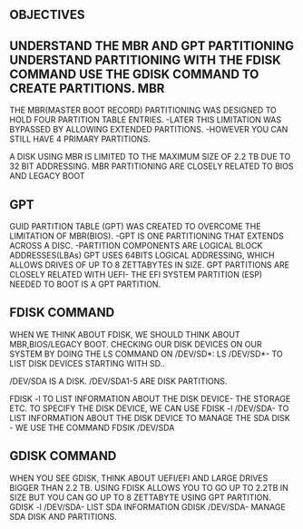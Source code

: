 OBJECTIVES
--
UNDERSTAND THE MBR AND GPT PARTITIONING
UNDERSTAND PARTITIONING WITH THE FDISK COMMAND 
USE THE GDISK COMMAND TO CREATE PARTITIONS.
MBR
--
THE MBR(MASTER BOOT RECORD) PARTITIONING WAS DESIGNED TO HOLD FOUR PARTITION TABLE ENTRIES.
-LATER THIS LIMITATION WAS BYPASSED BY ALLOWING EXTENDED PARTITIONS.
-HOWEVER YOU CAN STILL HAVE 4 PRIMARY PARTITIONS.

A DISK USING MBR IS LIMITED TO THE MAXIMUM SIZE OF 2.2 TB DUE TO 32 BIT ADDRESSING. MBR PARTITIONING ARE CLOSELY RELATED TO BIOS AND LEGACY BOOT

GPT
--
GUID PARTITION TABLE (GPT) WAS CREATED TO OVERCOME THE LIMITATION OF MBR(BIOS).
-GPT IS ONE PARTITIONING THAT EXTENDS ACROSS A DISC.
-PARTITION COMPONENTS ARE LOGICAL BLOCK ADDRESSES(LBAs)
GPT USES 64BITS LOGICAL ADDRESSING, WHICH ALLOWS DRIVES OF UP TO 8 ZETTABYTES IN SIZE.
GPT PARTITIONS ARE CLOSELY RELATED WITH UEFI- THE EFI SYSTEM PARTITION (ESP) NEEDED TO BOOT IS A GPT PARTITION.  

FDISK COMMAND
--
WHEN WE THINK ABOUT FDISK, WE SHOULD THINK ABOUT MBR,BIOS/LEGACY BOOT.
CHECKING OUR DISK DEVICES ON OUR SYSTEM BY DOING THE LS COMMAND ON /DEV/SD*:
LS /DEV/SD*- TO LIST DISK DEVICES STARTING WITH SD..

/DEV/SDA IS A DISK. /DEV/SDA1-5 ARE DISK PARTITIONS.

FDISK -l TO LIST INFORMATION ABOUT THE DISK DEVICE- THE STORAGE ETC.
TO SPECIFY THE DISK DEVICE, WE CAN USE FDISK -l /DEV/SDA- TO LIST INFORMATION ABOUT THE DISK DEVICE
TO MANAGE THE SDA DISK - WE USE THE COMMAND FDSIK /DEV/SDA

GDISK COMMAND
--
WHEN YOU SEE GDISK, THINK ABOUT UEFI/EFI AND LARGE DRIVES BIGGER THAN 2.2 TB. USING FDISK ALLOWS YOU TO GO UP TO 2.2TB IN SIZE BUT YOU CAN GO UP TO 8 ZETTABYTE USING GPT PARTITION.
GDISK -l /DEV/SDA- LIST SDA INFORMATION
GDISK /DEV/SDA- MANAGE SDA DISK AND PARTITIONS.
